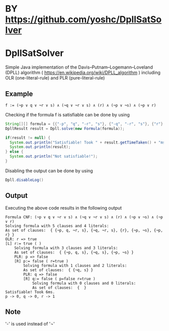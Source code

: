 # BY https://github.com/yoshc/DpllSatSolver


# DpllSatSolver
Simple Java implementation of the Davis–Putnam–Logemann–Loveland (DPLL) algorithm ( https://en.wikipedia.org/wiki/DPLL_algorithm ) including OLR (one-literal-rule) and PLR (pure-literal-rule)

## Example
```
f := (¬p ∨ q ∨ ¬r ∨ s) ∧ (¬q ∨ ¬r ∨ s) ∧ (r) ∧ (¬p ∨ ¬s) ∧ (¬p ∨ r)
```
Checking if the formula f is satisfiable can be done by using
```java
String[][] formula = {{"-p", "q", "-r", "s"}, {"-q", "-r", "s"}, {"r"}, {"-p", "-s"}, {"-p", "r"}};
DpllResult result = Dpll.solve(new Formula(formula));

if(result != null) {
  System.out.println("Satisfiable! Took " + result.getTimeTaken() + "ms.");
  System.out.println(result);
} else {
  System.out.println("Not satisfiable!");
}

```
Disabling the output can be done by using
```java
Dpll.disableLog()
```

## Output
Executing the above code results in the following output

```
Formula CNF: (¬p ∨ q ∨ ¬r ∨ s) ∧ (¬q ∨ ¬r ∨ s) ∧ (r) ∧ (¬p ∨ ¬s) ∧ (¬p ∨ r)
Solving formula with 5 clauses and 4 literals:
As set of clauses: 	{ {¬p, q, ¬r, s}, {¬q, ¬r, s}, {r}, {¬p, ¬s}, {¬p, r} }
OLR: r => true
[L] r:= true ( )
	Solving formula with 3 clauses and 3 literals:
	As set of clauses: 	{ {¬p, q, s}, {¬q, s}, {¬p, ¬s} }
	PLR: p => false
	[R] p:= false ( r=true )
		Solving formula with 1 clauses and 2 literals:
		As set of clauses: 	{ {¬q, s} }
		PLR: q => false
		[R] q:= false ( p=false r=true )
			Solving formula with 0 clauses and 0 literals:
			As set of clauses: 	{  }
Satisfiable! Took 6ms.
p -> 0, q -> 0, r -> 1
```

## Note
'-' is used instead of '¬'
